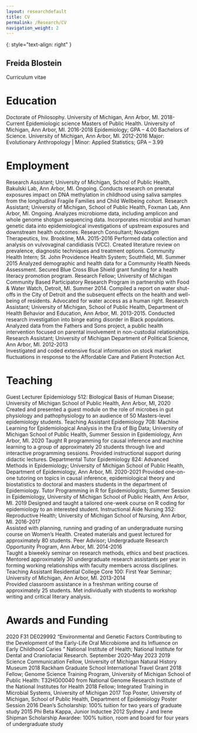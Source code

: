 ```yaml
---
layout: researchdefault
title: CV
permalink: /Research/CV
navigation_weight: 2
---
```

{: style="text-align: right" }
## Freida Blostein 
Curriculum vitae

# Education
Doctorate of Philosophy. University of Michigan, Ann Arbor, MI. 2018-Current
Epidemiologic science
Masters of Public Health. University of Michigan, Ann Arbor, MI. 2016-2018
Epidemiology; GPA – 4.00
Bachelors of Science. University of Michigan, Ann Arbor, MI. 2012-2016
Major: Evolutionary Anthropology | Minor: Applied Statistics; GPA – 3.99

# Employment
Research Assistant; University of Michigan, School of Public Health, Bakulski Lab, Ann Arbor, MI. Ongoing. 
Conducts research on prenatal exposures impact on DNA methylation in childhood using saliva samples from the longitudinal Fragile Families and Child Wellbeing cohort. 
Research Assistant; University of Michigan, School of Public Health, Foxman Lab, Ann Arbor, MI. Ongoing. 
Analyzes microbiome data, including amplicon and whole genome shotgun sequencing data. Incorporates microbial and human genetic data into epidemiological investigations of upstream exposures and downstream health outcomes. 
Research Consultant; Novadigm Therapeutics, Inv. Brookline, MA. 2015-2016
Performed data collection and analysis on vulvovaginal candidiasis (VCC). Created 
literature review on prevalence, diagnostic techniques and treatment options. 
Community Health Intern; St. John Providence Health System; Southfield, MI. Summer 2015
Analyzed demographic and health data for a Community Health Needs Assessment. 
Secured Blue Cross Blue Shield grant funding for a health literacy promotion program.
Research Fellow; University of Michigan Community Based Participatory Research Program in partnership with Food & Water Watch, Detroit, MI. Summer 2014. 
Compiled a report on water shut-offs in the City of Detroit and the subsequent effects on 
the health and well-being of residents.  Advocated for water access as a human right.
Research Assistant; University of Michigan, School of Public Health, Department of Health Behavior and Education, Ann Arbor, MI. 2013-2015.
Conducted research investigation into binge eating disorder in Black 
populations. Analyzed data from the Fathers and Sons project, a public health 
intervention focused on parental involvement in non-custodial relationships. 
Research Assistant; University of Michigan Department of Political Science, Ann Arbor, MI. 2012-2013   
Investigated and coded extensive fiscal information on stock market fluctuations in 
response to the Affordable Care and Patient Protection Act.

# Teaching
Guest Lecturer Epidemiology 512: Biological Basis of Human Disease; University of Michigan School of Public Health, Ann Arbor, MI, 2020
Created and presented a guest module on the role of microbes in gut physiology and pathophysiology to an audience of 50 Masters-level epidemiology students. 
Teaching Assistant Epidemiology 708: Machine Learning for Epidemiological Analysis in the Era of Big Data; University of Michigan School of Public Health, Summer Session in Epidemiology, Ann Arbor, MI. 2020
	Taught R programming for causal inference and machine learning to a group of 
approximately 20 students through live and interactive programming sessions. Provided 
instructional support during didactic lectures. 
Departmental Tutor Epidemiology 824: Advanced Methods in Epidemiology; University of Michigan School of Public Health, Department of Epidemiology, Ann Arbor, MI. 2020-2021
Provided one-on-one tutoring on topics in causal inference, epidemiological theory and biostatistics to doctoral and masters students in the department of Epidemiology. 
Tutor Programming in R for Epidemiologists; Summer Session in Epidemiology, University of Michigan School of Public Health, Ann Arbor, MI. 2019	
	Designed and taught a tailored one-week course on R coding for epidemiology to an 
interested student. 
Instructional Aide Nursing 352: Reproductive Health; University of Michigan School of Nursing, Ann Arbor, MI. 2016-2017   
Assisted with planning, running and grading of an undergraduate nursing course on 
Women’s Health. Created materials and guest lectured for approximately 80 students. 
Peer Advisor; Undergraduate Research Opportunity Program, Ann Arbor, MI. 2014-2016   
Taught a biweekly seminar on research methods, ethics and best practices. Mentored 
approximately 30 undergraduate research assistants per year in forming working 
relationships with faculty members across disciplines. 
Teaching Assistant Residential College Core 100: First Year Seminar; University of Michigan, Ann Arbor, MI. 2013-2014   
Provided classroom assistance in a freshman writing course of approximately 25 students. 
Met individually with students to workshop writing and critical literary analysis. 

# Awards and Funding 
2020	F31 DE029992 “Environmental and Genetic Factors Contributing to the Development of the Early-Life Oral Microbiome and its Influence on Early Childhood Caries ” National Institute of Health; National Institute for Dental and Craniofacial Research. September 2020-May 2023
2019	Science Communication Fellow, University of Michigan Natural History Museum
2018	      Rackham Graduate School International Travel Grant
2018 	Fellow; Genome Science Training Program, University of Michigan School of Public Health: T32HG00040 from National Genome Research Institute of the National Institutes for Health 
2018 	Fellow; Integrated Training in Microbial Systems, University of Michigan
2017 	Top Poster, University of Michigan, School of Public Health, Department of 
      Epidemiology Poster Session 
2016	      Dean’s Scholarship: 100% tuition for two years of graduate study 
2015	      Phi Beta Kappa, Junior Inductee 
2012 	      Sydney J and Irene Shipman Scholarship Awardee: 100% tuition, room and board 
    	      for four years of undergraduate study 
